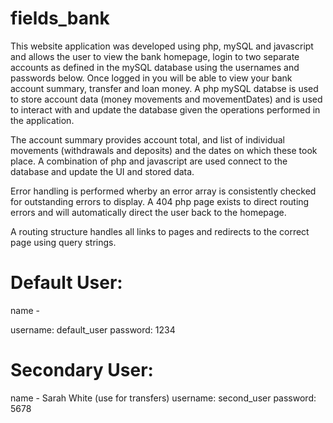 # fields_bank

This website application was developed using php, mySQL and javascript and allows the user to view the bank homepage, login to two separate accounts as defined in the mySQL database using the usernames and passwords below. Once logged in you will be able to view your bank account summary, transfer and loan money. A php mySQL databse is used to store account data (money movements and movementDates) and is used to interact with and update the database given the operations performed in the application.

The account summary provides account total, and list of individual movements (withdrawals and deposits) and the dates on which these took place. A combination of php and javascript are used connect to the database and update the UI and stored data.

Error handling is performed wherby an error array is consistently checked for outstanding errors to display. A 404 php page exists to direct routing errors and will automatically direct the user back to the homepage.

A routing structure handles all links to pages and redirects to the correct page using query strings.

# Default User:
name - 

username: default_user
password: 1234

# Secondary User:

name - Sarah White (use for transfers)
username: second_user
password: 5678